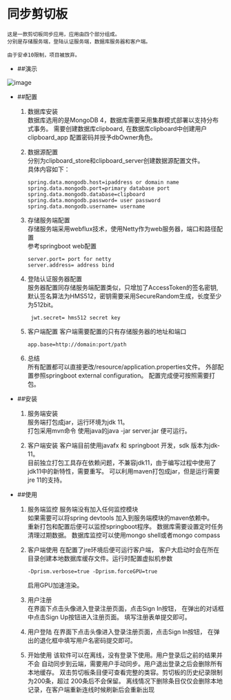# 同步剪切板
    这是一款剪切板同步应用，应用由四个部分组成。
    分别是存储服务端，登陆认证服务端，数据库服务器和客户端。
    
    由于安卓10限制，项目被放弃。  
    
    
+ ##演示  

![image](ezgifcom-gif-maker.gif)

+ ##配置
    1. 数据库安装  
        数据库选用的是MongoDB 4，数据库需要采用集群模式部署以支持分布式事务。
        需要创建数据库clipboard, 在数据库clipboard中创建用户clipboard_app
        配置密码并授予dbOwner角色。
        
    2. 数据源配置  
       分别为clipboard_store和clipboard_server创建数据源配置文件。  
       具体内容如下：
           
           spring.data.mongodb.host=ipaddress or domain name
           spring.data.mongodb.port=primary database port
           spring.data.mongodb.database=clipboard
           spring.data.mongodb.password= user password
           spring.data.mongodb.username= username
    3. 存储服务端配置  
       存储服务端采用webflux技术，使用Netty作为web服务器，端口和路径配置   
       参考springboot web配置  
           
           server.port= port for netty
           server.address= address bind
       
    4. 登陆认证服务器配置  
        服务器配置同存储服务端配置类似，只增加了AccessToken的签名密钥,
        默认签名算法为HMS512，密钥需要采用SecureRandom生成，长度至少为512bit。
            
            jwt.secret= hms512 secret key
        
    5. 客户端配置
       客户端需要配置的只有存储服务器的地址和端口
           
           app.base=http://domain:port/path
           
    6. 总结  
        所有配置都可以直接更改/resource/application.properties文件。
        外部配置参照springboot external configuration。
        配置完成便可按照需要打包。
        
+ ##安装
    1. 服务端安装  
       服务端打包成jar，运行环境为jdk 11。  
       打包采用mvn命令
       使用java的java -jar server.jar 便可运行。
       
    2. 客户端安装
       客户端目前使用javafx 和 springboot 开发，sdk 版本为jdk-11。  
       目前独立打包工具存在依赖问题，不兼容jdk11，由于编写过程中使用了  
       jdk11中的新特性，需要重写。
       可以利用maven打包成jar，但是运行需要jre 11的支持。  
    
+ ##使用
    1. 服务端监控
       服务端没有加入任何监控模块  
       如果需要可以将spring devtools 加入到服务端模块的maven依赖中。  
       重新打包和配置后便可以监控springboot程序。
       数据库需要设置定时任务清理过期数据。
       数据库监控可以使用mongo shell或者mongo compass
       
    2. 客户端使用
       在配置了jre环境后便可运行客户端，
       客户大启动时会在所在目录创建本地数据库缓存文件。运行时配置虚拟机参数
           
           -Dprism.verbose=true -Dprism.forceGPU=true  
       启用GPU加速渲染。
       
    3. 用户注册  
        在界面下点击头像进入登录注册页面，点击Sign In按钮，
        在弹出的对话框中点击Sign Up按钮进入注册页面。
        填写注册表单提交即可。
        
    4. 用户登陆
        在界面下点击头像进入登录注册页面，点击Sign In按钮，
        在弹出的退化框中填写用户名密码提交即可。
        
    5. 开始使用
        该软件可以在离线，没有登录下使用。用户登录后之前的结果并不会
        自动同步到云端，需要用户手动同步。用户退出登录之后会删除所有本地缓存。
        双击剪切板条目便可查看完整的类容。剪切板的历史纪录限制为200条，超过
        200条后不会保留。
        离线情况下删除条目仅仅会删除本地记录，在客户端重新连线时候刷新后会重新出现
        
